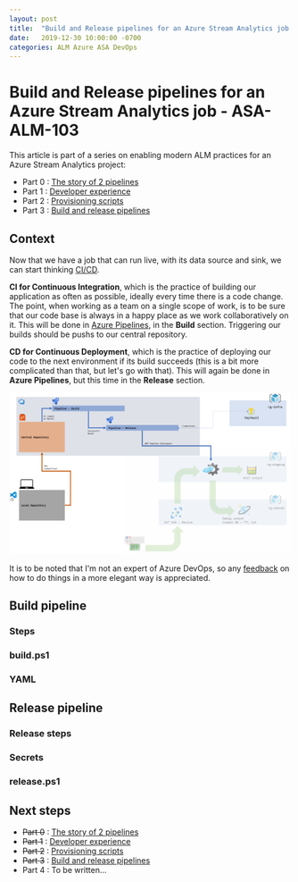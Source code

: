 ```yaml
---
layout: post
title:  "Build and Release pipelines for an Azure Stream Analytics job - ALM 103 for ASA"
date:   2019-12-30 10:00:00 -0700
categories: ALM Azure ASA DevOps
---
```


# Build and Release pipelines for an Azure Stream Analytics job - ASA-ALM-103

This article is part of a series on enabling modern ALM practices for an Azure Stream Analytics project:

- Part 0 : [The story of 2 pipelines](https://www.eiden.ca/asa-alm-100/)
- Part 1 : [Developer experience](https://www.eiden.ca/asa-alm-101/)
- Part 2 : [Provisioning scripts](https://www.eiden.ca/asa-alm-102/)
- Part 3 : [Build and release pipelines](https://www.eiden.ca/asa-alm-103/)

## Context

Now that we have a job that can run live, with its data source and sink, we can start thinking [CI/CD](https://en.wikipedia.org/wiki/CI/CD).

**CI for Continuous Integration**, which is the practice of building our application as often as possible, ideally every time there is a code change. The point, when working as a team on a single scope of work, is to be sure that our code base is always in a happy place as we work collaboratively on it. This will be done in [Azure Pipelines](https://docs.microsoft.com/en-us/azure/devops/pipelines/?view=azure-devops), in the **Build** section. Triggering our builds should be pushs to our central repository.

**CD for Continuous Deployment**, which is the practice of deploying our code to the next environment if its build succeeds (this is a bit more complicated than that, but let's go with that). This will again be done in **Azure Pipelines**, but this time in the **Release** section.

![Illustration of our dev pipeline](https://github.com/Fleid/fleid.github.io/blob/master/_posts/201912_asa_alm101/asa_alm103.png?raw=true)

It is to be noted that I'm not an expert of Azure DevOps, so any [feedback](https://github.com/Fleid/fleid.github.io/tree/master/_posts) on how to do things in a more elegant way is appreciated.

## Build pipeline



### Steps

### build.ps1

### YAML

## Release pipeline

### Release steps

### Secrets

### release.ps1

## Next steps

- ~~Part 0~~ : [The story of 2 pipelines](https://www.eiden.ca/asa-alm-100/)
- ~~Part 1~~ : [Developer experience](https://www.eiden.ca/asa-alm-101/)
- ~~Part 2~~ : [Provisioning scripts](https://www.eiden.ca/asa-alm-102/)
- ~~Part 3~~ : [Build and release pipelines](https://www.eiden.ca/asa-alm-103/)
- Part 4 : To be written...
